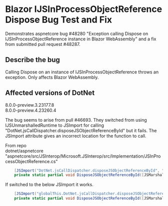 # Blazor IJSInProcessObjectReference Dispose Bug Test and Fix

Demonstrates aspnetcore bug #48280 "Exception calling Dispose on IJSInProcessObjectReference instance in Blazor WebAssembly" and a fix from submitted pull request #48287.

## Describe the bug

Calling Dispose on an instance of IJSInProcessObjectReference throws an exception. Only affects Blazor WebAssembly.

## Affected versions of DotNet
8.0.0-preview.3.23177.8  
8.0.0-preview.4.23260.4


The bug seems to arise from pull #46693. They switched from using IJSUnmarshalledRuntime to JSImport for calling "DotNet.jsCallDispatcher.disposeJSObjectReferenceById" but it fails. The JSImport attribute gives an incorrect location for the function to call.

From repo  
dotnet/aspnetcore   
"aspnetcore/src/JSInterop/Microsoft.JSInterop/src/Implementation/JSInProcessObjectReference.cs"  

```cs
    [JSImport("DotNet.jsCallDispatcher.disposeJSObjectReferenceById", "blazor-internal")]
    private static partial void DisposeJSObjectReferenceById([JSMarshalAs<JSType.Number>] long id);
```

If switched to the below JSImport it works.
```cs
    [JSImport("globalThis.DotNet.jsCallDispatcher.disposeJSObjectReferenceById")]
    private static partial void DisposeJSObjectReferenceById([JSMarshalAs<JSType.Number>] long id);
```

